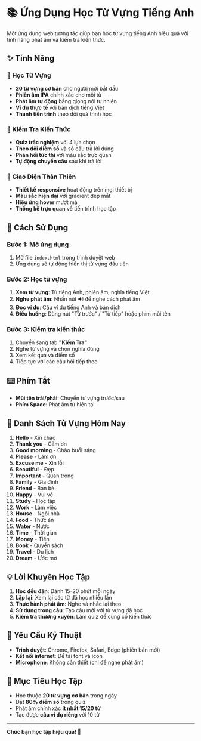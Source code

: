 # 📚 Ứng Dụng Học Từ Vựng Tiếng Anh

Một ứng dụng web tương tác giúp bạn học từ vựng tiếng Anh hiệu quả với tính năng phát âm và kiểm tra kiến thức.

## ✨ Tính Năng

### 🎯 Học Từ Vựng
- **20 từ vựng cơ bản** cho người mới bắt đầu
- **Phiên âm IPA** chính xác cho mỗi từ
- **Phát âm tự động** bằng giọng nói tự nhiên
- **Ví dụ thực tế** với bản dịch tiếng Việt
- **Thanh tiến trình** theo dõi quá trình học

### 🧠 Kiểm Tra Kiến Thức
- **Quiz trắc nghiệm** với 4 lựa chọn
- **Theo dõi điểm số** và số câu trả lời đúng
- **Phản hồi tức thì** với màu sắc trực quan
- **Tự động chuyển câu** sau khi trả lời

### 🎨 Giao Diện Thân Thiện
- **Thiết kế responsive** hoạt động trên mọi thiết bị
- **Màu sắc hiện đại** với gradient đẹp mắt
- **Hiệu ứng hover** mượt mà
- **Thống kê trực quan** về tiến trình học tập

## 🚀 Cách Sử Dụng

### Bước 1: Mở ứng dụng
1. Mở file `index.html` trong trình duyệt web
2. Ứng dụng sẽ tự động hiển thị từ vựng đầu tiên

### Bước 2: Học từ vựng
1. **Xem từ vựng**: Từ tiếng Anh, phiên âm, nghĩa tiếng Việt
2. **Nghe phát âm**: Nhấn nút 🔊 để nghe cách phát âm
3. **Đọc ví dụ**: Câu ví dụ tiếng Anh và bản dịch
4. **Điều hướng**: Dùng nút "Từ trước" / "Từ tiếp" hoặc phím mũi tên

### Bước 3: Kiểm tra kiến thức
1. Chuyển sang tab **"Kiểm Tra"**
2. Nghe từ vựng và chọn nghĩa đúng
3. Xem kết quả và điểm số
4. Tiếp tục với các câu hỏi tiếp theo

## ⌨️ Phím Tắt

- **Mũi tên trái/phải**: Chuyển từ vựng trước/sau
- **Phím Space**: Phát âm từ hiện tại

## 📖 Danh Sách Từ Vựng Hôm Nay

1. **Hello** - Xin chào
2. **Thank you** - Cảm ơn  
3. **Good morning** - Chào buổi sáng
4. **Please** - Làm ơn
5. **Excuse me** - Xin lỗi
6. **Beautiful** - Đẹp
7. **Important** - Quan trọng
8. **Family** - Gia đình
9. **Friend** - Bạn bè
10. **Happy** - Vui vẻ
11. **Study** - Học tập
12. **Work** - Làm việc
13. **House** - Ngôi nhà
14. **Food** - Thức ăn
15. **Water** - Nước
16. **Time** - Thời gian
17. **Money** - Tiền
18. **Book** - Quyển sách
19. **Travel** - Du lịch
20. **Dream** - Ước mơ

## 💡 Lời Khuyên Học Tập

1. **Học đều đặn**: Dành 15-20 phút mỗi ngày
2. **Lặp lại**: Xem lại các từ đã học nhiều lần
3. **Thực hành phát âm**: Nghe và nhắc lại theo
4. **Sử dụng trong câu**: Tạo câu mới với từ vựng đã học
5. **Kiểm tra thường xuyên**: Làm quiz để củng cố kiến thức

## 🔧 Yêu Cầu Kỹ Thuật

- **Trình duyệt**: Chrome, Firefox, Safari, Edge (phiên bản mới)
- **Kết nối internet**: Để tải font và icon
- **Microphone**: Không cần thiết (chỉ để nghe phát âm)

## 🎯 Mục Tiêu Học Tập

- Học thuộc **20 từ vựng cơ bản** trong ngày
- Đạt **80% điểm số** trong quiz
- Phát âm chính xác **ít nhất 15/20 từ**
- Tạo được **câu ví dụ riêng** với 10 từ

---

**Chúc bạn học tập hiệu quả! 🌟**